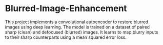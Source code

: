 # Blurred-Image-Enhancement
This project implements a convolutional autoencoder to restore blurred images using deep learning. The model is trained on a dataset of paired sharp (clean) and defocused (blurred) images. It learns to map blurry inputs to their sharp counterparts using a mean squared error loss.
